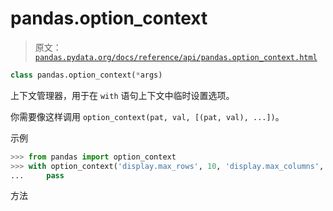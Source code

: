 # pandas.option_context

> 原文：[`pandas.pydata.org/docs/reference/api/pandas.option_context.html`](https://pandas.pydata.org/docs/reference/api/pandas.option_context.html)

```py
class pandas.option_context(*args)
```

上下文管理器，用于在 `with` 语句上下文中临时设置选项。

你需要像这样调用 `option_context(pat, val, [(pat, val), ...])`。

示例

```py
>>> from pandas import option_context
>>> with option_context('display.max_rows', 10, 'display.max_columns', 5):
...     pass 
```

方法
